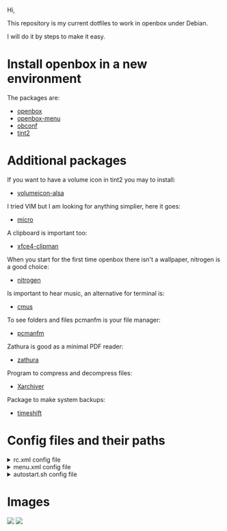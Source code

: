 Hi,

This repository is my current dotfiles to work in openbox under Debian.

I will do it by steps to make it easy.

# Install openbox in a new environment

The packages are:

- [openbox](https://packages.debian.org/bullseye/openbox)
- [openbox-menu](https://packages.debian.org/bullseye/openbox-menu)
- [obconf](https://packages.debian.org/bullseye/obconf)
- [tint2](https://packages.debian.org/bullseye/tint2)

# Additional packages

If you want to have a volume icon in tint2 you may to install:

- [volumeicon-alsa](https://packages.debian.org/bullseye/volumeicon-alsa)

I tried VIM but I am looking for anything simplier, here it goes:

- [micro](https://packages.debian.org/bullseye/micro)

A clipboard is important too:

- [xfce4-clipman](https://packages.debian.org/bullseye/xfce4-clipman)

When you start for the first time openbox there isn't a wallpaper, nitrogen is a good choice:

- [nitrogen](https://packages.debian.org/bullseye/nitrogen)

Is important to hear music, an alternative for terminal is:

- [cmus](https://packages.debian.org/bullseye/cmus)

To see folders and files pcmanfm is your file manager:

- [pcmanfm](https://packages.debian.org/bullseye/pcmanfm)

Zathura is good as a minimal PDF reader:

- [zathura](https://packages.debian.org/bullseye/zathura)

Program to compress and decompress files:

- [Xarchiver](https://packages.debian.org/bullseye/xarchiver)

Package to make system backups:

- [timeshift](https://packages.debian.org/bullseye/timeshift)

# Config files and their paths

<details><summary>rc.xml config file</summary><br>

```
Tip: Custom keyboard shortcuts (keybindings) must be added to the <keyboard> section of this file, and underneath the <!-- Keybindings for running aplications --> heading.
```

`/home/$USER/.config/openbox/rc.xml` is the main configuration file, responsible for determining the behaviour and settings of the overall session, including:

- Keyboard shortcuts (e.g. starting applications; controlling the volume)
- Theming
- Desktop and Virtual desktop settings
- Application Window settings

This file is also pre-configured, meaning that it will only be necessary to amend existing content in order to customise behaviour to suit personal preference. 

```
Note: Per-application settings pertaining to fixed placement of applications per monitor will only work if the x & y position have also been defined.
```

You can see more in [](https://wiki.archlinux.org/title/Openbox#rc.xml)

</details>

<details><summary>menu.xml config file</summary><br>
 
`/home/$USER/.config/openbox/menu.xml` defines the type and behaviour of the desktop menu, accessible by right-clicking the background. Although the default provided is a static menu (meaning that it will not automatically update when new applications are installed), it is possible to employ the use of dynamic menus that will automatically update as well.

The available options are discussed extensively below in the [Menus](https://wiki.archlinux.org/title/Openbox#Menus) section. 
</details>
  
<details><summary>autostart.sh config file</summary><br>
  
The file /home/$USER/.config/openbox/autostart.sh is for to start apps when openbox starts from a restart, poweroff, etc.

</details>

# Images

![](https://i.imgur.com/BFFrZBT.jpg)
![](https://i.imgur.com/fZKbeOJ.jpg)
